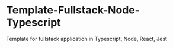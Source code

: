 # Template-Fullstack-Node-Typescript
Template for fullstack application in Typescript, Node, React, Jest
